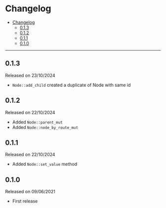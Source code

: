 # Changelog

- [Changelog](#changelog)
  - [0.1.3](#013)
  - [0.1.2](#012)
  - [0.1.1](#011)
  - [0.1.0](#010)

---

## 0.1.3

Released on 23/10/2024

- `Node::add_child` created a duplicate of Node with same id

## 0.1.2

Released on 22/10/2024

- Added `Node::parent_mut`
- Added `Node::node_by_route_mut`

## 0.1.1

Released on 22/10/2024

- Added `Node::set_value` method

## 0.1.0

Released on 09/06/2021

- First release
